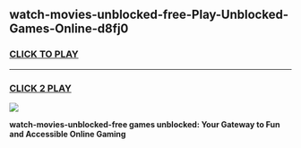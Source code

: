 
## watch-movies-unblocked-free-Play-Unblocked-Games-Online-d8fj0
<h3>
<a href="https://premium76.site?title=watch-movies-unblocked-free&ref=25A">CLICK TO PLAY</a></h3>
<hr>

<h3>
<a href="https://premium76.site?title=watch-movies-unblocked-free&ref=25A">CLICK 2 PLAY</a>
  
</h3>

<a href="https://premium76.site?title=watch-movies-unblocked-free&ref=25A"><img src="https://clearcache.store/games.png"></a>


**watch-movies-unblocked-free games unblocked: Your Gateway to Fun and Accessible Online Gaming**
